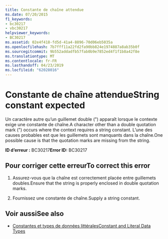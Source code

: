 ```yaml
---
title: Constante de chaîne attendue
ms.date: 07/20/2015
f1_keywords:
- bc30217
- vbc30217
helpviewer_keywords:
- BC30217
ms.assetid: 02e4f418-fd5d-41a4-8896-70d06eb5035a
ms.openlocfilehash: 7b7fff11a22fd2fa90bb824e1974887a8ab35b0f
ms.sourcegitcommit: 9b552addadfb57fab0b9e7852ed4f1f1b8a42f8e
ms.translationtype: MT
ms.contentlocale: fr-FR
ms.lasthandoff: 04/23/2019
ms.locfileid: "62028016"
---
```

# <a name="string-constant-expected"></a><span data-ttu-id="636d7-102">Constante de chaîne attendue</span><span class="sxs-lookup"><span data-stu-id="636d7-102">String constant expected</span></span>
<span data-ttu-id="636d7-103">Un caractère autre qu’un guillemet double (") apparaît lorsque le contexte exige une constante de chaîne.</span><span class="sxs-lookup"><span data-stu-id="636d7-103">A character other than a double quotation mark (") occurs where the context requires a string constant.</span></span> <span data-ttu-id="636d7-104">L’une des causes probables est que les guillemets sont manquants dans la chaîne.</span><span class="sxs-lookup"><span data-stu-id="636d7-104">One possible cause is that the quotation marks are missing from the string.</span></span>  
  
 <span data-ttu-id="636d7-105">**ID d’erreur :** BC30217</span><span class="sxs-lookup"><span data-stu-id="636d7-105">**Error ID:** BC30217</span></span>  
  
## <a name="to-correct-this-error"></a><span data-ttu-id="636d7-106">Pour corriger cette erreur</span><span class="sxs-lookup"><span data-stu-id="636d7-106">To correct this error</span></span>  
  
1. <span data-ttu-id="636d7-107">Assurez-vous que la chaîne est correctement placée entre guillemets doubles.</span><span class="sxs-lookup"><span data-stu-id="636d7-107">Ensure that the string is properly enclosed in double quotation marks.</span></span>  
  
2. <span data-ttu-id="636d7-108">Fournissez une constante de chaîne.</span><span class="sxs-lookup"><span data-stu-id="636d7-108">Supply a string constant.</span></span>  
  
## <a name="see-also"></a><span data-ttu-id="636d7-109">Voir aussi</span><span class="sxs-lookup"><span data-stu-id="636d7-109">See also</span></span>

- [<span data-ttu-id="636d7-110">Constantes et types de données littérales</span><span class="sxs-lookup"><span data-stu-id="636d7-110">Constant and Literal Data Types</span></span>](../../visual-basic/programming-guide/language-features/constants-enums/constant-and-literal-data-types.md)
